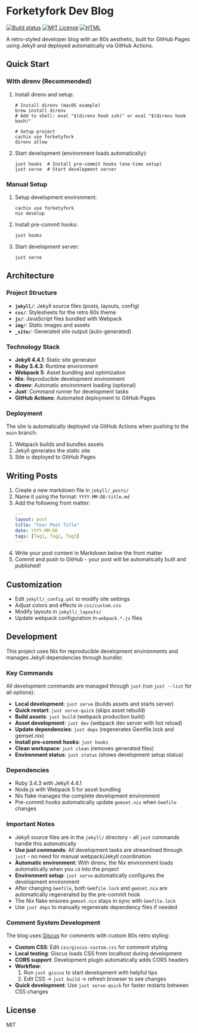 # Forketyfork Dev Blog

[![Build status](https://github.com/forketyfork/forketyfork.github.io/actions/workflows/build.yml/badge.svg)](https://github.com/forketyfork/forketyfork.github.io/actions/workflows/build.yml)
[![MIT License](https://img.shields.io/badge/license-MIT-blue.svg)](LICENSE)
[![HTML](https://img.shields.io/badge/language-css-yellow.svg)](https://www.w3.org/Style/CSS/Overview.en.html)


A retro-styled developer blog with an 80s aesthetic, built for GitHub Pages using Jekyll and deployed automatically via GitHub Actions.

## Quick Start

### With direnv (Recommended)

1. Install direnv and setup:
   ```shell
   # Install direnv (macOS example)
   brew install direnv
   # Add to shell: eval "$(direnv hook zsh)" or eval "$(direnv hook bash)"
   
   # Setup project
   cachix use forketyfork
   direnv allow
   ```

2. Start development (environment loads automatically):
   ```shell
   just hooks  # Install pre-commit hooks (one-time setup)
   just serve  # Start development server
   ```

### Manual Setup

1. Setup development environment:
   ```shell
   cachix use forketyfork
   nix develop
   ```

2. Install pre-commit hooks:
   ```shell
   just hooks
   ```

3. Start development server:
   ```shell
   just serve
   ```

## Architecture

### Project Structure
- **`jekyll/`**: Jekyll source files (posts, layouts, config)
- **`css/`**: Stylesheets for the retro 80s theme
- **`js/`**: JavaScript files bundled with Webpack
- **`img/`**: Static images and assets
- **`_site/`**: Generated site output (auto-generated)

### Technology Stack
- **Jekyll 4.4.1**: Static site generator
- **Ruby 3.4.3**: Runtime environment
- **Webpack 5**: Asset bundling and optimization
- **Nix**: Reproducible development environment
- **direnv**: Automatic environment loading (optional)
- **Just**: Command runner for development tasks
- **GitHub Actions**: Automated deployment to GitHub Pages

### Deployment
The site is automatically deployed via GitHub Actions when pushing to the `main` branch:
1. Webpack builds and bundles assets
2. Jekyll generates the static site
3. Site is deployed to GitHub Pages

## Writing Posts

1. Create a new markdown file in `jekyll/_posts/`
2. Name it using the format: `YYYY-MM-DD-title.md`
3. Add the following front matter:
   ```yaml
   ---
   layout: post
   title: "Your Post Title"
   date: YYYY-MM-DD
   tags: [Tag1, Tag2, Tag3]
   ---
   ```
4. Write your post content in Markdown below the front matter
5. Commit and push to GitHub - your post will be automatically built and published!

## Customization

- Edit `jekyll/_config.yml` to modify site settings
- Adjust colors and effects in `css/custom.css`
- Modify layouts in `jekyll/_layouts/`
- Update webpack configuration in `webpack.*.js` files

## Development

This project uses Nix for reproducible development environments and manages Jekyll dependencies through bundler.

### Key Commands

All development commands are managed through `just` (run `just --list` for all options):

- **Local development**: `just serve` (builds assets and starts server)
- **Quick restart**: `just serve-quick` (skips asset rebuild)
- **Build assets**: `just build` (webpack production build)
- **Asset development**: `just dev` (webpack dev server with hot reload)
- **Update dependencies**: `just deps` (regenerates Gemfile.lock and gemset.nix)
- **Install pre-commit hooks**: `just hooks`
- **Clean workspace**: `just clean` (removes generated files)
- **Environment status**: `just status` (shows development setup status)

### Dependencies
- Ruby 3.4.3 with Jekyll 4.4.1
- Node.js with Webpack 5 for asset bundling
- Nix flake manages the complete development environment
- Pre-commit hooks automatically update `gemset.nix` when `Gemfile` changes

### Important Notes
- Jekyll source files are in the `jekyll/` directory - all `just` commands handle this automatically
- **Use just commands**: All development tasks are streamlined through `just` - no need for manual webpack/Jekyll coordination
- **Automatic environment**: With direnv, the Nix environment loads automatically when you `cd` into the project
- **Environment setup**: `just serve` automatically configures the development environment
- After changing `Gemfile`, both `Gemfile.lock` and `gemset.nix` are automatically regenerated by the pre-commit hook
- The Nix flake ensures `gemset.nix` stays in sync with `Gemfile.lock`
- Use `just deps` to manually regenerate dependency files if needed

### Comment System Development
The blog uses [Giscus](https://giscus.app/) for comments with custom 80s retro styling:

- **Custom CSS**: Edit `css/giscus-custom.css` for comment styling
- **Local testing**: Giscus loads CSS from localhost during development 
- **CORS support**: Development plugin automatically adds CORS headers
- **Workflow**: 
  1. Run `just giscus` to start development with helpful tips
  2. Edit CSS → `just build` → refresh browser to see changes
- **Quick development**: Use `just serve-quick` for faster restarts between CSS changes

## License

MIT
